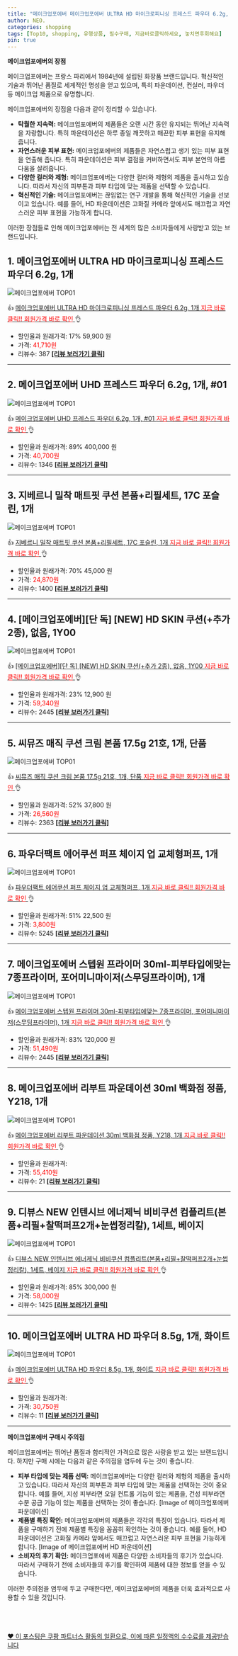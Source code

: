 ```yaml
---
title: "메이크업포에버 메이크업포에버 ULTRA HD 마이크로피니싱 프레스드 파우더 6.2g, 1개 필수 필요 추천 제품 비교 최저 가격 비교 장점 구매 후기 구매평"
author: NEO.
categories: shopping
tags: [Top10, shopping, 유행상품, 필수구매, 지금바로클릭하세요, 놓치면후회해요]
pin: true
---
```

**메이크업포에버의 장점**

메이크업포에버는 프랑스 파리에서 1984년에 설립된 화장품 브랜드입니다. 혁신적인 기술과 뛰어난 품질로 세계적인 명성을 얻고 있으며, 특히 파운데이션, 컨실러, 파우더 등 메이크업 제품으로 유명합니다.

메이크업포에버의 장점을 다음과 같이 정리할 수 있습니다.

* **탁월한 지속력:** 메이크업포에버의 제품들은 오랜 시간 동안 유지되는 뛰어난 지속력을 자랑합니다. 특히 파운데이션은 하루 종일 깨끗하고 매끈한 피부 표현을 유지해 줍니다.
* **자연스러운 피부 표현:** 메이크업포에버의 제품들은 자연스럽고 생기 있는 피부 표현을 연출해 줍니다. 특히 파운데이션은 피부 결점을 커버하면서도 피부 본연의 아름다움을 살려줍니다.
* **다양한 컬러와 제형:** 메이크업포에버는 다양한 컬러와 제형의 제품을 출시하고 있습니다. 따라서 자신의 피부톤과 피부 타입에 맞는 제품을 선택할 수 있습니다.
* **혁신적인 기술:** 메이크업포에버는 끊임없는 연구 개발을 통해 혁신적인 기술을 선보이고 있습니다. 예를 들어, HD 파운데이션은 고화질 카메라 앞에서도 매끄럽고 자연스러운 피부 표현을 가능하게 합니다.

이러한 장점들로 인해 메이크업포에버는 전 세계의 많은 소비자들에게 사랑받고 있는 브랜드입니다.

   

## 1. 메이크업포에버 ULTRA HD 마이크로피니싱 프레스드 파우더 6.2g, 1개

![메이크업포에버 TOP01](https://thumbnail7.coupangcdn.com/thumbnails/remote/490x490ex/image/vendor_inventory/7395/af28f3caf4942d5fe0ab8332600f7a69284b4361f49f1ac6193877b480e5.png)


👍 [메이크업포에버 ULTRA HD 마이크로피니싱 프레스드 파우더 6.2g, 1개 <font color=red> 지금 바로 클릭!! 회원가격 바로 확인 </font> ](https://link.coupang.com/re/AFFSDP?lptag=AF3617701&subid=GithubCoopas&pageKey=26829196&traceid=V0-153&itemId=103774889&vendorItemId=87908949266) 👌 


- 할인율과 원래가격: 17%  59,900   원
- 가격: <span style='color:red'>41,710원</span>
- 리뷰수: 387  [**[리뷰 보러가기 클릭]**](https://link.coupang.com/re/AFFSDP?lptag=AF3617701&subid=GithubCoopas&pageKey=26829196&traceid=V0-153&itemId=103774889&vendorItemId=87908949266)

---


   

## 2. 메이크업포에버 UHD 프레스드 파우더 6.2g, 1개, #01

![메이크업포에버 TOP01](https://thumbnail7.coupangcdn.com/thumbnails/remote/490x490ex/image/vendor_inventory/0eea/543750f3625aee708a34aa6e73314203e4ff35a5afccaded6352c7943d90.JPG)


👍 [메이크업포에버 UHD 프레스드 파우더 6.2g, 1개, #01 <font color=red> 지금 바로 클릭!! 회원가격 바로 확인 </font> ](https://link.coupang.com/re/AFFSDP?lptag=AF3617701&subid=GithubCoopas&pageKey=6784860476&traceid=V0-153&itemId=15968088654&vendorItemId=83174250528) 👌 


- 할인율과 원래가격: 89%  400,000   원
- 가격: <span style='color:red'>40,700원</span>
- 리뷰수: 1346  [**[리뷰 보러가기 클릭]**](https://link.coupang.com/re/AFFSDP?lptag=AF3617701&subid=GithubCoopas&pageKey=6784860476&traceid=V0-153&itemId=15968088654&vendorItemId=83174250528)

---


   

## 3. 지베르니 밀착 매트핏 쿠션 본품+리필세트, 17C 포슬린, 1개

![메이크업포에버 TOP01](https://thumbnail9.coupangcdn.com/thumbnails/remote/490x490ex/image/retail/images/1271879066947810-35e9e9ae-f2ae-402a-a418-3dec60484856.jpg)


👍 [지베르니 밀착 매트핏 쿠션 본품+리필세트, 17C 포슬린, 1개 <font color=red> 지금 바로 클릭!! 회원가격 바로 확인 </font> ](https://link.coupang.com/re/AFFSDP?lptag=AF3617701&subid=GithubCoopas&pageKey=7425756326&traceid=V0-153&itemId=19274642417&vendorItemId=86389749909) 👌 


- 할인율과 원래가격: 70%  45,000   원
- 가격: <span style='color:red'>24,870원</span>
- 리뷰수: 1400  [**[리뷰 보러가기 클릭]**](https://link.coupang.com/re/AFFSDP?lptag=AF3617701&subid=GithubCoopas&pageKey=7425756326&traceid=V0-153&itemId=19274642417&vendorItemId=86389749909)

---


   

## 4. [메이크업포에버][단 독] [NEW] HD SKIN 쿠션(+추가 2종), 없음, 1Y00

![메이크업포에버 TOP01](https://thumbnail6.coupangcdn.com/thumbnails/remote/490x490ex/image/vendor_inventory/246a/c8a97e1088ff02ba146b4ff776647dd6f8c8debab54f69ad4989cfd3b1e6.jpg)


👍 [[메이크업포에버][단 독] [NEW] HD SKIN 쿠션(+추가 2종), 없음, 1Y00 <font color=red> 지금 바로 클릭!! 회원가격 바로 확인 </font> ](https://link.coupang.com/re/AFFSDP?lptag=AF3617701&subid=GithubCoopas&pageKey=7692097634&traceid=V0-153&itemId=20572472252&vendorItemId=87428755565) 👌 


- 할인율과 원래가격: 23%  12,900   원
- 가격: <span style='color:red'>59,340원</span>
- 리뷰수: 2445  [**[리뷰 보러가기 클릭]**](https://link.coupang.com/re/AFFSDP?lptag=AF3617701&subid=GithubCoopas&pageKey=7692097634&traceid=V0-153&itemId=20572472252&vendorItemId=87428755565)

---


   

## 5. 씨뮤즈 매직 쿠션 크림 본품 17.5g 21호, 1개, 단품

![메이크업포에버 TOP01](https://thumbnail7.coupangcdn.com/thumbnails/remote/490x490ex/image/vendor_inventory/efb6/12b14adcfead4094f10ad00df08ff54d03dbf85f7840035252bbb0ea2d44.jpg)


👍 [씨뮤즈 매직 쿠션 크림 본품 17.5g 21호, 1개, 단품 <font color=red> 지금 바로 클릭!! 회원가격 바로 확인 </font> ](https://link.coupang.com/re/AFFSDP?lptag=AF3617701&subid=GithubCoopas&pageKey=7605283892&traceid=V0-153&itemId=20128677962&vendorItemId=87222958917) 👌 


- 할인율과 원래가격: 52%  37,800   원
- 가격: <span style='color:red'>26,560원</span>
- 리뷰수: 2363  [**[리뷰 보러가기 클릭]**](https://link.coupang.com/re/AFFSDP?lptag=AF3617701&subid=GithubCoopas&pageKey=7605283892&traceid=V0-153&itemId=20128677962&vendorItemId=87222958917)

---


   

## 6. 파우더팩트 에어쿠션 퍼프 체이지 업 교체형퍼프, 1개

![메이크업포에버 TOP01](https://thumbnail7.coupangcdn.com/thumbnails/remote/490x490ex/image/vendor_inventory/ab28/313d45004e9c3ec51aa55907024dee46ac97b5769b0c45b5ef4acb209be3.png)


👍 [파우더팩트 에어쿠션 퍼프 체이지 업 교체형퍼프, 1개 <font color=red> 지금 바로 클릭!! 회원가격 바로 확인 </font> ](https://link.coupang.com/re/AFFSDP?lptag=AF3617701&subid=GithubCoopas&pageKey=7613326217&traceid=V0-153&itemId=20168555935&vendorItemId=87260804056) 👌 


- 할인율과 원래가격: 51%  22,500   원
- 가격: <span style='color:red'>3,800원</span>
- 리뷰수: 5245  [**[리뷰 보러가기 클릭]**](https://link.coupang.com/re/AFFSDP?lptag=AF3617701&subid=GithubCoopas&pageKey=7613326217&traceid=V0-153&itemId=20168555935&vendorItemId=87260804056)

---


   

## 7. 메이크업포에버 스텝원 프라이머 30ml-피부타입에맞는 7종프라이머, 포어미니마이저(스무딩프라이머), 1개

![메이크업포에버 TOP01](https://thumbnail7.coupangcdn.com/thumbnails/remote/490x490ex/image/vendor_inventory/c60e/32f6bccb2bba64397f749fb1494568c6e5ba006113c2976f3c3b0456b6c9.jpg)


👍 [메이크업포에버 스텝원 프라이머 30ml-피부타입에맞는 7종프라이머, 포어미니마이저(스무딩프라이머), 1개 <font color=red> 지금 바로 클릭!! 회원가격 바로 확인 </font> ](https://link.coupang.com/re/AFFSDP?lptag=AF3617701&subid=GithubCoopas&pageKey=7503234782&traceid=V0-153&itemId=19644956393&vendorItemId=86349679129) 👌 


- 할인율과 원래가격: 83%  120,000   원
- 가격: <span style='color:red'>51,490원</span>
- 리뷰수: 2445  [**[리뷰 보러가기 클릭]**](https://link.coupang.com/re/AFFSDP?lptag=AF3617701&subid=GithubCoopas&pageKey=7503234782&traceid=V0-153&itemId=19644956393&vendorItemId=86349679129)

---


   

## 8. 메이크업포에버 리부트 파운데이션 30ml 백화점 정품, Y218, 1개

![메이크업포에버 TOP01](https://thumbnail10.coupangcdn.com/thumbnails/remote/490x490ex/image/vendor_inventory/9439/326d6fad79cacf6424bde4d385bfd3a2eca30f79790f51fbf8923e4c40d0.jpg)


👍 [메이크업포에버 리부트 파운데이션 30ml 백화점 정품, Y218, 1개 <font color=red> 지금 바로 클릭!! 회원가격 바로 확인 </font> ](https://link.coupang.com/re/AFFSDP?lptag=AF3617701&subid=GithubCoopas&pageKey=7402428927&traceid=V0-153&itemId=19162784226&vendorItemId=87401062877) 👌 


- 할인율과 원래가격: 
- 가격: <span style='color:red'>55,410원</span>
- 리뷰수: 21  [**[리뷰 보러가기 클릭]**](https://link.coupang.com/re/AFFSDP?lptag=AF3617701&subid=GithubCoopas&pageKey=7402428927&traceid=V0-153&itemId=19162784226&vendorItemId=87401062877)

---


   

## 9. 디뷰스 NEW 인텐시브 에너제닉 비비쿠션 컴플리트(본품+리필+찰떡퍼프2개+눈썹정리칼), 1세트, 베이지

![메이크업포에버 TOP01](https://thumbnail8.coupangcdn.com/thumbnails/remote/490x490ex/image/vendor_inventory/1403/a67b181c8ad4fbfb719224d641222607364ed56880f43839c1d0260169d9.jpg)


👍 [디뷰스 NEW 인텐시브 에너제닉 비비쿠션 컴플리트(본품+리필+찰떡퍼프2개+눈썹정리칼), 1세트, 베이지 <font color=red> 지금 바로 클릭!! 회원가격 바로 확인 </font> ](https://link.coupang.com/re/AFFSDP?lptag=AF3617701&subid=GithubCoopas&pageKey=336151415&traceid=V0-153&itemId=1072323982&vendorItemId=5563553757) 👌 


- 할인율과 원래가격: 85%  300,000   원
- 가격: <span style='color:red'>58,000원</span>
- 리뷰수: 1425  [**[리뷰 보러가기 클릭]**](https://link.coupang.com/re/AFFSDP?lptag=AF3617701&subid=GithubCoopas&pageKey=336151415&traceid=V0-153&itemId=1072323982&vendorItemId=5563553757)

---


   

## 10. 메이크업포에버 ULTRA HD 파우더 8.5g, 1개, 화이트

![메이크업포에버 TOP01](https://thumbnail8.coupangcdn.com/thumbnails/remote/490x490ex/image/vendor_inventory/31a7/c95f21471d43c76218dca943e65c29f2e4a275bdd5e4fb9f322eecfe7849.JPG)


👍 [메이크업포에버 ULTRA HD 파우더 8.5g, 1개, 화이트 <font color=red> 지금 바로 클릭!! 회원가격 바로 확인 </font> ](https://link.coupang.com/re/AFFSDP?lptag=AF3617701&subid=GithubCoopas&pageKey=6520546448&traceid=V0-153&itemId=14444609683&vendorItemId=81917641182) 👌 


- 할인율과 원래가격: 
- 가격: <span style='color:red'>30,750원</span>
- 리뷰수: 11  [**[리뷰 보러가기 클릭]**](https://link.coupang.com/re/AFFSDP?lptag=AF3617701&subid=GithubCoopas&pageKey=6520546448&traceid=V0-153&itemId=14444609683&vendorItemId=81917641182)

---
**메이크업포에버 구매시 주의점**

메이크업포에버는 뛰어난 품질과 합리적인 가격으로 많은 사랑을 받고 있는 브랜드입니다. 하지만 구매 시에는 다음과 같은 주의점을 염두에 두는 것이 좋습니다.

* **피부 타입에 맞는 제품 선택:** 메이크업포에버는 다양한 컬러와 제형의 제품을 출시하고 있습니다. 따라서 자신의 피부톤과 피부 타입에 맞는 제품을 선택하는 것이 중요합니다. 예를 들어, 지성 피부라면 오일 컨트롤 기능이 있는 제품을, 건성 피부라면 수분 공급 기능이 있는 제품을 선택하는 것이 좋습니다.
[Image of 메이크업포에버 파운데이션]
* **제품별 특징 확인:** 메이크업포에버의 제품들은 각각의 특징이 있습니다. 따라서 제품을 구매하기 전에 제품별 특징을 꼼꼼히 확인하는 것이 좋습니다. 예를 들어, HD 파운데이션은 고화질 카메라 앞에서도 매끄럽고 자연스러운 피부 표현을 가능하게 합니다.
[Image of 메이크업포에버 HD 파운데이션]
* **소비자의 후기 확인:** 메이크업포에버 제품은 다양한 소비자들의 후기가 있습니다. 따라서 구매하기 전에 소비자들의 후기를 확인하여 제품에 대한 정보를 얻을 수 있습니다.

이러한 주의점을 염두에 두고 구매한다면, 메이크업포에버의 제품을 더욱 효과적으로 사용할 수 있을 것입니다.<br><br><br><br><br> [ ❤  이 포스팅은 쿠팡 파트너스 활동의 일환으로, 이에 따른 일정액의 수수료를 제공받습니다](https://link.coupang.com/a/bcEFyh)